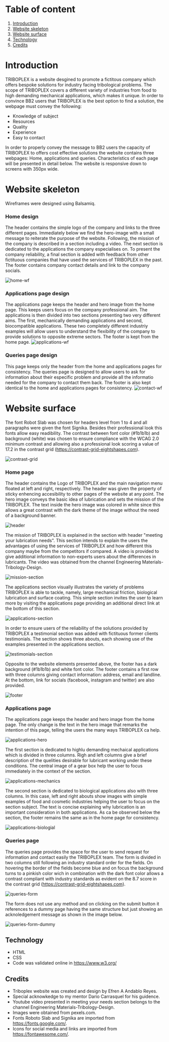 # Table of content

1. [Introduction](#introduction)
2. [Website skeleton](#website-skeleton)
3. [Website surface](#website-surface)
4. [Technology](#technology)
5. [Credits](#credits)

# Introduction

TRIBOPLEX is a website desgined to promote a fictitous company which offers bespoke solutions for industry facing tribological problems. The scope of TRIBOPLEX covers a different variety of industries from food to high demanding mechanical applications, which makes it unique.
In order to convince BB2 users that TRIBOPLEX is the best option to find a solution, the webpage must convey the following:

- Knowledge of subject
- Resources
- Quality
- Experience
- Easy to contact

In order to properly convey the message to BB2 users the capacity of TRIBOPLEX to offers cost effective solutions the website contains three webpages: Home, applications and queries. Characteristics of each page will be presented in detail below.
The website is responsive down to screens with 350px wide.

# Website skeleton

Wireframes were designed using Balsamiq.

### Home design

The header contains the simple logo of the company and links to the three different pages. Immediately below we find the hero-image with a small message to reiterate the purpose of the website. Following, the mission of the company is described in a section including a video. The next section is dedicated to the applications the company especialises on. To present the company reliability, a final section is added with feedback from other fictituous companies that have used the services of TRIBOPLEX in the past. The footer contains company contact details and link to the company socials.

![home-wf](assets/images/home-wf.png)

### Applications page design

The applications page keeps the header and hero image from the home page. This keeps users focus on the company professional aim. The applications is then divided into two sections presenting two very different aims. The first, mechanically demanding applications and second, biocompatible applications. These two completely different industriy examples will allow users to understand the flexibility of the company to provide solutions to opposite extreme sectors. The footer is kept from the home page.
![applications-wf](assets/images/applications-wf.png)

### Queries page design

This page keeps only the header from the home and applications pages for consistency.
The queries page is designed to allow users to ask for information about their especific problem and provide all the informatio needed for the company to contact them back.
The footer is also kept identical to the home and applications pages for consistency.
![contact-wf](assets/images/contact-wf.png)

# Website surface

The font Robot Slab was chosen for headers level from 1 to 4 and all paragraphs were given the font Signika. Besides their professional look this fonts allow easy readibility. The contrast between font color (#1b1b1b) and background (white) was chosen to ensure compliance with the WCAG 2.0 minimum contrast and allowing also a professional look scoring a value of 17.2 in the contrast grid (https://contrast-grid-eightshapes.com).

![contrast-grid](assets/images/contrast-grid.png)

### Home page

The header contains the Logo of TRIBOPLEX and the main navigation menu floated at left and right, respectively. The header was given the property of sticky enhencing accesibility to other pages of the website at any point.
The hero image conveys the basic idea of lubrication and sets the mission of the TRIBOPLEX.
The text inside the hero image was colored in white since this allows a great contrast with the dark theme of the image without the need of a background banner.

![header](assets/images/readme-header.png)

The mission of TRIBOPLEX is explained in the section with header "meeting your lubrication needs". This section intends to explain the users the advantages of using the services of TRIBOPLEX and how different this company maybe from the competitors if compared. A video is provided to give additional information to non-experts users about the differences in lubricants. The video was obtained from the channel Engineering Materials-Tribology-Design.

![mission-section](assets/images/readme-mission.png)

The applications section visually illustrates the variety of problems TRIBOPLEX is able to tackle, namely, large mechanical friction, biological lubrication and surface coating. This simple section invites the user to learn more by visiting the applications page providing an additional direct link at the bottom of this section.

![applications-section](assets/images/readme-applications.png)

In order to ensure users of the reliability of the solutions provided by TRIBOPLEX a testimonial section was added with fictituous former clients testimonials. The section shows three abouts, each showing use of the examples presented in the applications section.

![testimonials-section](assets/images/readme-testimonial.png)

Opposite to the website elements presented above, the footer has a dark background (#1b1b1b) and white font color. The footer contains a first row with three columns giving contact information: address, email and landline. At the bottom, link for socials (facebook, instagram and twitter) are also provided.  

![footer](assets/images/readme-footer.png)

### Applications page

The applications page keeps the header and hero image from the home page. The only change is the text in the hero image that remarks the intention of this page, telling the users the many ways TRIBOPLEX ca help.

![applications-hero](assets/images/readme-app-hero.png)

The first section is dedicated to highlu demanding mechaical applications which is divided in three columns. Righ and left columns give a brief description of the quelities desirable for lubricant working under these conditions. The central image of a gear box help the user to focus immediately in the context of the section.

![applications-mechanics](assets/images/readme-app-mech.png)

The second section is dedicated to biological applications also with three columns. In this case, left and right abouts show images with simple examples of food and cosmetic industries helping the user to focus on the section subject. The text is concise explaining why lubrication is an important consideration in both applications.
As ca be observed below the section, the footer remains the same as in the home page for consistency.

![applications-biologial](assets/images/readme-app-bio.png)

### Queries page

The queries page provides the space for the user to send request for information and contact easily the TRIBOPLEX team. The form is divided in two columns still following an industry standard order for the fields. On hovering the border of the fields become blue and on focus the background turns to a pinkish color wich in combination with the dark font color allows a contrast compliant with industry standards as evident on the 8.7 score in the contrast grid (https://contrast-grid-eightshapes.com).

![queries-form](assets/images/readme-queries.png)

The form does not use any method and on clicking on the submit button it references to a dummy page having the same structure but just showing an acknoledgement message as shown in the image below.

![queries-form-dummy](assets/images/readme-dummy.png)


## Technology

- HTML
- CSS
- Code was validated online in https://www.w3.org/

## Credits
- Triboplex website was created and design by Efren A Andablo Reyes.
- Special acknowkedge to my mentor Dario Carrasquel for his guidence.
- Youtube video presented in meeting your needs section belongs to the channel Engineering Materials-Tribology-Design.
- Images were obtained from pexels.com.
- Fonts Roboto Slab and Signika are imported from https://fonts.google.com/.
- Icons for social media and links are imported from https://fontawesome.com/.
